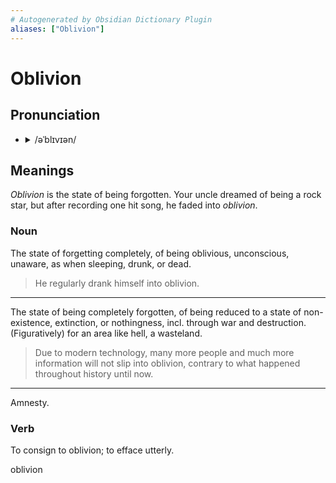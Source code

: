 ```yaml
---
# Autogenerated by Obsidian Dictionary Plugin
aliases: ["Oblivion"]
---
```


# Oblivion

## Pronunciation

- <details><summary>/əˈblɪvɪən/</summary><audio controls><source src="https://api.dictionaryapi.dev/media/pronunciations/en/oblivion-us.mp3"></audio></details>

## Meanings
_Oblivion_ is the state of being forgotten. Your uncle dreamed of being a rock star, but after recording one hit song, he faded into _oblivion_.
### Noun

The state of forgetting completely, of being oblivious, unconscious, unaware, as when sleeping, drunk, or dead.

> He regularly drank himself into oblivion.

---

The state of being completely forgotten, of being reduced to a state of non-existence, extinction, or nothingness, incl. through war and destruction. (Figuratively) for an area like hell, a wasteland.

> Due to modern technology, many more people and much more information will not slip into oblivion, contrary to what happened throughout history until now.

---

Amnesty.

### Verb

To consign to oblivion; to efface utterly.




oblivion